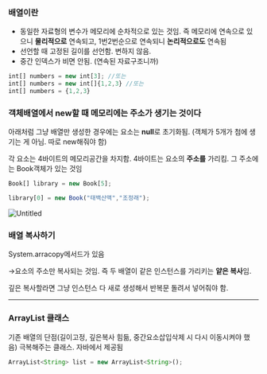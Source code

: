 ### 배열이란

- 동일한 자료형의 변수가 메모리에 순차적으로 있는 것임. 즉 메모리에 연속으로 있으니 **물리적으로** 연속되고, 1번2번순으로 연속되니 **논리적으로도** 연속됨
- 선언할 때 고정된 길이를 선언함.  변하지 않음.
- 중간 인덱스가 비면 안됨. (연속된 자료구조니까)

```jsx
int[] numbers = new int[3]; //또는
int[] numbers = new int[]{1,2,3} //또는
int[] numbers = {1,2,3}
```

### 객체배열에서 new할 때 메모리에는 주소가 생기는 것이다

아래처럼 그냥 배열만 생성한 경우에는 요소는 **null**로 초기화됨. (객체가 5개가 첨에 생기는 게 아님. 따로 new해줘야 함)

 각 요소는 4바이트의 메모리공간을 차지함. 4바이트는 요소의 **주소를** 가리킴. 그 주소에는 Book객체가 있는 것임

```jsx
Book[] library = new Book[5];
```

```jsx
library[0] = new Book("태백산맥","조정래");
```

![Untitled](https://user-images.githubusercontent.com/78577071/132647000-64715938-a6c4-4350-9854-56bf13f44575.png)


### 배열 복사하기

System.arracopy메서드가 있음

→요소의 주소만 복사되는 것임. 즉 두 배열이 같은 인스턴스를 가리키는 **얕은 복사**임.

깊은 복사할라면 그냥 인스턴스 다 새로 생성해서 반복문 돌려서 넣어줘야 함.

---

### ArrayList 클래스

기존 배열의 단점(길이고정, 깊은복사 힘듦, 중간요소삽입삭제 시 다시 이동시켜야 했음) 극복해주는 클래스. 자바에서 제공됨

```jsx
ArrayList<String> list = new ArrayList<String>();
```
